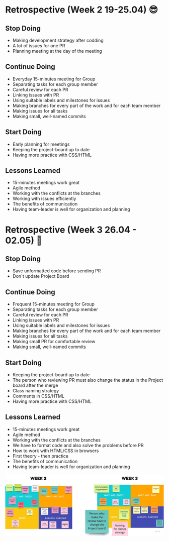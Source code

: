 
# Retrospective (Week 2 19-25.04) 😎

## Stop Doing

- Making development strategy after codding
- A lot of issues for one PR
- Planning meeting at the day of the meeting

## Continue Doing

- Everyday 15-minutes meeting for Group
- Separating tasks for each group member
- Careful review for each PR
- Linking issues with PR
- Using suitable labels and milestones for issues
- Making branches for every part of the work and for each team member
- Making issues for all tasks
- Making small, well-named commits

## Start Doing

- Early planning for meetings
- Keeping the project-board up to date
- Having more practice with CSS/HTML

## Lessons Learned

- 15-minutes meetings work great
- Agile method
- Working with the conflicts at the branches
- Working with issues efficiently
- The benefits of communication
- Having team-leader is well for organization and planning

# Retrospective (Week 3 26.04 - 02.05) 🤟

## Stop Doing

- Save unformatted code before sending PR
- Don`t update Project Board

## Continue Doing

- Frequent 15-minutes meeting for Group
- Separating tasks for each group member
- Careful review for each PR
- Linking issues with PR
- Using suitable labels and milestones for issues
- Making branches for every part of the work and for each team member
- Making issues for all tasks
- Making small PR for comfortable review
- Making small, well-named commits

## Start Doing

- Keeping the project-board up to date
- The person who reviewing PR must also change the status in the Project board after the merge
- Class naming strategy
- Comments in CSS/HTML
- Having more practice with CSS/HTML

## Lessons Learned

- 15-minutes meetings work great
- Agile method
- Working with the conflicts at the branches
- We have to format code and also solve the problems before PR
- How to work with HTML/CSS in browsers
- First theory - then practice
- The benefits of communication
- Having team-leader is well for organization and planning

![retro](https://github.com/yildiztugba/HYKWebsite/blob/main/img/RetroHYF2.jpg)

